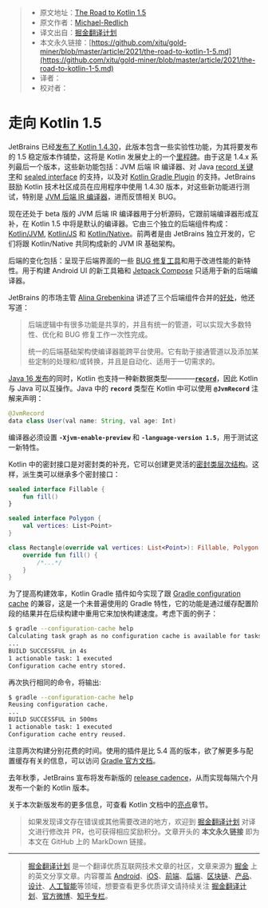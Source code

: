 > * 原文地址：[The Road to Kotlin 1.5](https://www.infoq.com/news/2021/03/the-road-to-kotlin-1-5/)
> * 原文作者：[Michael-Redlich](Michael-Redlich)
> * 译文出自：[掘金翻译计划](https://github.com/xitu/gold-miner)
> * 本文永久链接：[https://github.com/xitu/gold-miner/blob/master/article/2021/the-road-to-kotlin-1-5.md](https://github.com/xitu/gold-miner/blob/master/article/2021/the-road-to-kotlin-1-5.md)
> * 译者：
> * 校对者：

# 走向 Kotlin 1.5

JetBrains 已经[发布了 Kotlin 1.4.30](https://blog.jetbrains.com/kotlin/2021/02/kotlin-1-4-30-released/)，此版本包含一些实验性功能，为其将要发布的 1.5 稳定版本作铺垫，这将是 Kotlin 发展史上的一个[里程碑](https://blog.jetbrains.com/kotlin/2021/03/kotlin-1-5-0-m2-released-ensure-smooth-migration-to-kotlin-1-5-0/)。由于这是 1.4.x 系列最后一个版本，这些新功能包括：JVM 后端 IR 编译器、对 Java [record 关键字](https://kotlinlang.org/docs/whatsnew1430.html#jvm-records-support)和 [sealed interface](https://kotlinlang.org/docs/whatsnew1430.html#sealed-interfaces) 的支持，以及对 [Kotlin Gradle Plugin](https://kotlinlang.org/docs/gradle.html) 的支持。JetBrains 鼓励 Kotlin 技术社区成员在应用程序中使用 1.4.30 版本，对这些新功能进行测试，特别是 [JVM 后端 IR 编译器](https://kotlinlang.org/docs/whatsnew1430.html#jvm-ir-compiler-backend-reaches-beta)，进而反馈相关 BUG。

现在还处于 beta 版的 JVM 后端 IR 编译器用于分析源码，它跟前端编译器形成互补，在 Kotlin 1.5 中将是默认的编译器。它由三个独立的后端组件构成：[Kotlin/JVM](https://kotlinlang.org/docs/whatsnew1430.html#kotlin-jvm), [Kotlin/JS](https://kotlinlang.org/docs/js-overview.html) 和 [Kotlin/Native](https://kotlinlang.org/docs/native-overview.html)。前两者是由 JetBrains 独立开发的，它们将跟 Kotlin/Native 共同构成新的 JVM IR 基础架构。

后端的变化包括：呈现于后端界面的一些 [BUG 修复工具](https://youtrack.jetbrains.com/issues/KT?q=%23fixed-in-jvm-ir%20sort%20by:%20votes&_ga=2.221556248.1626189385.1614553347-1788185777.1610805116)和用于改进性能的新特性。用于构建 Android UI 的新工具箱和 [Jetpack Compose](https://developer.android.com/jetpack/compose) 只适用于新的后端编译器。

JetBrains 的市场主管 [Alina Grebenkina](https://www.linkedin.com/in/alina-grebenkina-19756346/) 讲述了三个后端组件合并的[好处](https://blog.jetbrains.com/kotlin/2021/02/the-jvm-backend-is-in-beta-let-s-make-it-stable-together/)，他还写道：

> 后端逻辑中有很多功能是共享的，并且有统一的管道，可以实现大多数特性、优化和 BUG 修复工作一次性完成。
> 
> 统一的后端基础架构使编译器能跨平台使用。它有助于接通管道以及添加某些定制的处理和/或转换，并且是自动化、适用于一切需求的。

[Java 16 发布](https://www.infoq.com/news/2021/03/java16-released/)的同时，Kotlin 也支持一种新数据类型————[**`record`**](https://cr.openjdk.java.net/~briangoetz/amber/datum.html)，因此 Kotlin 与 Java 可以互操作。Java 中的 **`record`** 类型在 Kotlin 中可以使用 **`@JvmRecord`** 注解来声明：

```java
@JvmRecord
data class User(val name: String, val age: Int) 
```

编译器必须设置 **`-Xjvm-enable-preview`** 和 **`-language-version 1.5`**，用于测试这一新特性。

Kotlin 中的密封接口是对密封类的补充，它可以创建更灵活的[密封类层次结构](https://kotlinlang.org/docs/whatsnew1430.html#package-wide-sealed-class-hierarchies)。这样，派生类可以继承多个密封接口：

```kotlin
sealed interface Fillable {
    fun fill()
}

sealed interface Polygon {
    val vertices: List<Point>
}

class Rectangle(override val vertices: List<Point>): Fillable, Polygon {
    override fun fill() {
        /*...*/
    }
}
```

为了提高构建效率，Kotlin Gradle 插件如今实现了跟 [Gradle configuration cache](https://docs.gradle.org/current/userguide/configuration_cache.html) 的兼容，这是一个未普遍使用的 Gradle 特性，它的功能是通过缓存配置阶段的结果并在后续构建中重用它来加快构建速度。考虑下面的例子：

```bash
$ gradle --configuration-cache help
Calculating task graph as no configuration cache is available for tasks: help
...
BUILD SUCCESSFUL in 4s
1 actionable task: 1 executed
Configuration cache entry stored.
```

再次执行相同的命令，将输出:

```bash
$ gradle --configuration-cache help
Reusing configuration cache.
...
BUILD SUCCESSFUL in 500ms
1 actionable task: 1 executed
Configuration cache entry reused.
```

注意两次构建分别花费的时间。使用的插件是比 5.4 高的版本，欲了解更多与配置缓存有关的信息，可以访问 [Gradle 官方文档](https://docs.gradle.org/current/userguide/configuration_cache.html#config_cache:usage)。

去年秋季，JetBrains 宣布将发布新版的 [release cadence](https://blog.jetbrains.com/kotlin/2020/10/new-release-cadence-for-kotlin-and-the-intellij-kotlin-plugin/)，从而实现每隔六个月发布一个新的 Kotlin 版本。 

关于本次新版发布的更多信息，可查看 Kotlin 文档中的[亮点](https://kotlinlang.org/docs/whatsnew1430.html)章节。

> 如果发现译文存在错误或其他需要改进的地方，欢迎到 [掘金翻译计划](https://github.com/xitu/gold-miner) 对译文进行修改并 PR，也可获得相应奖励积分。文章开头的 **本文永久链接** 即为本文在 GitHub 上的 MarkDown 链接。

---

> [掘金翻译计划](https://github.com/xitu/gold-miner) 是一个翻译优质互联网技术文章的社区，文章来源为 [掘金](https://juejin.im) 上的英文分享文章。内容覆盖 [Android](https://github.com/xitu/gold-miner#android)、[iOS](https://github.com/xitu/gold-miner#ios)、[前端](https://github.com/xitu/gold-miner#前端)、[后端](https://github.com/xitu/gold-miner#后端)、[区块链](https://github.com/xitu/gold-miner#区块链)、[产品](https://github.com/xitu/gold-miner#产品)、[设计](https://github.com/xitu/gold-miner#设计)、[人工智能](https://github.com/xitu/gold-miner#人工智能)等领域，想要查看更多优质译文请持续关注 [掘金翻译计划](https://github.com/xitu/gold-miner)、[官方微博](http://weibo.com/juejinfanyi)、[知乎专栏](https://zhuanlan.zhihu.com/juejinfanyi)。
